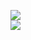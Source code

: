 [![](https://img.shields.io/badge/Made%20With-Github%20Spray-lightgrey.svg?style=for-the-badge&logo=github)](https://github.com/Annihil/github-spray#10032)  
[![](https://i.imgur.com/2DrTn0Z.gif)](https://github.com/Annihil/github-spray)